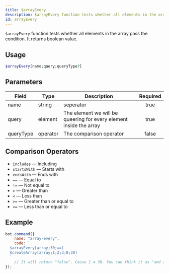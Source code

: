 ```yaml
---
title: $arrayEvery
description: $arrayEvery function tests whether all elements in the array pass the condition. It returns boolean value.
id: arrayEvery
---
```


`$arrayEvery` function tests whether all elements in the array pass the condition. It returns boolean value.

## Usage

```php
$arrayEvery[name;query;queryType?]
```

## Parameters

| Field     | Type     | Description                                                        | Required |
|-----------|----------|--------------------------------------------------------------------|:--------:|
| name      | string   | seperator                                                          |   true   |
| query     | element  | The element we will be queering for every element inside the array |   true   |
| queryType | operator | The comparison operator                                            |  false   |

## Comparison Operators

* `includes` — Including
* `startsWith` — Starts with
* `endsWith` — Ends with
* `==` — Equal to
* `!=` — Not equal to
* `>` — Greater than
* `<` — Less than
* `>=` — Greater than or equal to
* `<=` — Less than or equal to

## Example

```javascript
bot.command({
    name: "array-every",
    code: `
  $arrayEvery[array;30;==]
  $createArray[array;1;2;3;0;30]
  `
    // It will return "false". Cause 1 ≠ 30. You can think it as "and (&&)" logical operator.
});
```
